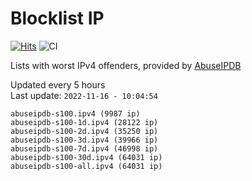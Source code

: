 # Blocklist IP

[![Hits](https://hits.seeyoufarm.com/api/count/incr/badge.svg?url=https%3A%2F%2Fgithub.com%2Fborestad%2Fblocklist-ip%2F&count_bg=%2379C83D&title_bg=%23555555&icon=&icon_color=%23E7E7E7&title=hits&edge_flat=false)](https://hits.seeyoufarm.com)  ![CI](https://img.shields.io/github/workflow/status/borestad/blocklist-ip/CI?style=flat-square)

Lists with worst IPv4 offenders, provided by [AbuseIPDB](https://www.abuseipdb.com/)

<!-- FOOTER-PLACEHOLDER -->
Updated every 5 hours<br>
Last update: `2022-11-16 - 10:04:54`
```
abuseipdb-s100.ipv4 (9987 ip)
abuseipdb-s100-1d.ipv4 (28122 ip)
abuseipdb-s100-2d.ipv4 (35250 ip)
abuseipdb-s100-3d.ipv4 (39966 ip)
abuseipdb-s100-7d.ipv4 (46998 ip)
abuseipdb-s100-30d.ipv4 (64031 ip)
abuseipdb-s100-all.ipv4 (64031 ip)
```

